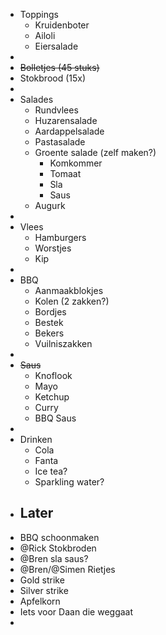 - Toppings
	- Kruidenboter
	- Ailoli
	- Eiersalade
-
- ~~Bolletjes (45 stuks)~~
- Stokbrood (15x)
-
- Salades
	- Rundvlees
	- Huzarensalade
	- Aardappelsalade
	- Pastasalade
	- Groente salade (zelf maken?)
		- Komkommer
		- Tomaat
		- Sla
		- Saus
	- Augurk
-
- Vlees
	- Hamburgers
	- Worstjes
	- Kip
-
- BBQ
	- Aanmaakblokjes
	- Kolen (2 zakken?)
	- Bordjes
	- Bestek
	- Bekers
	- Vuilniszakken
-
- ~~Saus~~
	- Knoflook
	- Mayo
	- Ketchup
	- Curry
	- BBQ Saus
-
- Drinken
	- Cola
	- Fanta
	- Ice tea?
	- Sparkling water?
- ## Later
- BBQ schoonmaken
- @Rick Stokbroden
- @Bren sla saus?
- @Bren/@Simen Rietjes
- Gold strike
- Silver strike
- Apfelkorn
- Iets voor Daan die weggaat
-